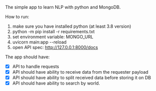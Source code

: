 The simple app to learn NLP with python and MongoDB.

How to run:

1. make sure you have installed python (at least 3.8 version)
2. python -m pip install -r requirements.txt
3. set environment variable: MONGO_URL
4. uvicorn main:app --reload
5. open API spec: http://127.0.0.1:8000/docs


The app should have:
- [x] API to handle requests
- [x] API should have ability to receive data from the requester payload
- [x] API should have ability to split received data before storing it on DB
- [x] API should have ability to search by world.
